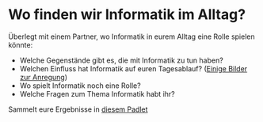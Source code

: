# Wo finden wir Informatik im Alltag?

Überlegt mit einem Partner, wo Informatik in eurem Alltag eine Rolle spielen könnte:

* Welche Gegenstände gibt es, die mit Informatik zu tun haben?
* Welchen Einfluss hat Informatik auf euren Tagesablauf? ([Einige Bilder zur Anregung](http://www.informatik.uni-oldenburg.de/~iug17/ia/index.html))
* Wo spielt Informatik noch eine Rolle?
* Welche Fragen zum Thema Informatik habt ihr?

Sammelt eure Ergebnisse in [diesem Padlet](https://thg.padlet.org/rot14/InfAlltag)
